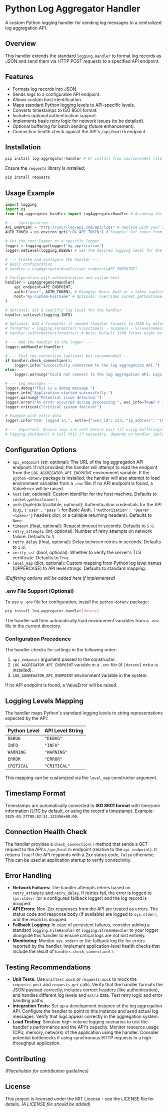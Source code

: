 # Python Log Aggregator Handler

A custom Python logging handler for sending log messages to a centralized log aggregation API.

## Overview

This handler extends the standard `logging.Handler` to format log records as JSON and send them via HTTP POST requests to a specified API endpoint.

## Features

- Formats log records into JSON.
- Sends logs to a configurable API endpoint.
- Allows custom host identification.
- Maps standard Python logging levels to API-specific levels.
- Converts timestamps to ISO 8601 format.
- Includes optional authentication support.
- Implements basic retry logic for network issues (to be detailed).
- Optional buffering for batch sending (future enhancement).
- Connection health check against the API's `/api/health` endpoint.

## Installation

```bash
pip install log-aggregator-handler # Or install from source/wheel file
```

Ensure the `requests` library is installed:
```bash
pip install requests
```

## Usage Example

```python
import logging
import os
from log_aggregator_handler import LogAggregatorHandler # Assuming the handler class is named LogAggregatorHandler

# --- Configuration ---
API_ENDPOINT = "http://your-log-api.com/api/logs" # Replace with your actual API endpoint
AUTH_TOKEN = os.environ.get("LOG_API_TOKEN") # Example: Get token from environment variable

# Get the root logger or a specific logger
logger = logging.getLogger("my_application")
logger.setLevel(logging.DEBUG) # Set the desired logging level for the logger

# --- Create and configure the handler ---
# Basic configuration
# handler = LogAggregatorHandler(api_endpoint=API_ENDPOINT)

# Configuration with authentication and custom host
handler = LogAggregatorHandler(
    api_endpoint=API_ENDPOINT,
    auth=("user", AUTH_TOKEN), # Example: Basic Auth or a token tuple/dict
    host="my-custom-hostname" # Optional: overrides socket.gethostname()
)

# Optional: Set a specific log level for the handler
handler.setLevel(logging.INFO)

# Optional: Add a formatter if needed (handler formats to JSON by default)
# formatter = logging.Formatter('%(asctime)s - %(name)s - %(levelname)s - %(message)s')
# handler.setFormatter(formatter) # Note: Default JSON format might be sufficient

# --- Add the handler to the logger ---
logger.addHandler(handler)

# --- Test the connection (optional but recommended) ---
if handler.check_connection():
    logger.info("Successfully connected to the log aggregation API.")
else:
    logger.warning("Could not connect to the log aggregation API. Logs might be lost.")

# --- Log messages ---
logger.debug("This is a debug message.")
logger.info("Application started successfully.")
logger.warning("Potential issue detected.")
logger.error("An error occurred during processing.", exc_info=True) # Include exception info
logger.critical("Critical system failure!")

# Example with extra data
logger.info("User logged in.", extra={"user_id": 123, "ip_address": "192.168.1.100"})

# --- Important: Ensure logs are sent before exit (if using buffering/async) ---
# logging.shutdown() # Call this if necessary, depends on handler implementation details
```

## Configuration Options

- `api_endpoint` (str, optional): The URL of the log aggregation API endpoint. If not provided, the handler will attempt to read the endpoint from the `LOG_AGGREGATOR_API_ENDPOINT` environment variable. If the `python-dotenv` package is installed, the handler will also attempt to load environment variables from a `.env` file. If no API endpoint is found, a ValueError will be raised.
- `host` (str, optional): Custom identifier for the host machine. Defaults to `socket.gethostname()`.
- `auth` (tuple/dict/callable, optional): Authentication credentials for the API (e.g., `('user', 'pass')` for Basic Auth, `{'Authorization': 'Bearer <token>'}` headers dict, or a callable returning headers). Defaults to `None`.
- `timeout` (float, optional): Request timeout in seconds. Defaults to `5.0`.
- `retry_attempts` (int, optional): Number of retry attempts on network failure. Defaults to `3`.
- `retry_delay` (float, optional): Delay between retries in seconds. Defaults to `1.0`.
- `verify_ssl` (bool, optional): Whether to verify the server's TLS certificate. Defaults to `True`.
- `level_map` (dict, optional): Custom mapping from Python log level names (UPPERCASE) to API level strings. Defaults to standard mapping.

*(Buffering options will be added here if implemented)*

### .env File Support (Optional)

To use a `.env` file for configuration, install the `python-dotenv` package:

```bash
pip install log-aggregator-handler[dotenv]
```

The handler will then automatically load environment variables from a `.env` file in the current directory.

### Configuration Precedence

The handler checks for settings in the following order:

1.  `api_endpoint` argument passed to the constructor.
2.  `LOG_AGGREGATOR_API_ENDPOINT` variable in a `.env` file (if `[dotenv]` extra is installed).
3.  `LOG_AGGREGATOR_API_ENDPOINT` environment variable in the system.

If no API endpoint is found, a ValueError will be raised.

## Logging Levels Mapping

The handler maps Python's standard logging levels to string representations expected by the API:

| Python Level | API Level String |
|--------------|------------------|
| `DEBUG`      | `"DEBUG"`        |
| `INFO`       | `"INFO"`         |
| `WARNING`    | `"WARNING"`      |
| `ERROR`      | `"ERROR"`        |
| `CRITICAL`   | `"CRITICAL"`     |

This mapping can be customized via the `level_map` constructor argument.

## Timestamp Format

Timestamps are automatically converted to **ISO 8601 format** with timezone information (UTC by default, or using the record's timestamp). Example: `2025-03-27T08:02:51.123456+00:00`.

## Connection Health Check

The handler provides a `check_connection()` method that sends a GET request to the API's `/api/health` endpoint (relative to the `api_endpoint`). It returns `True` if the API responds with a 2xx status code, `False` otherwise. This can be used at application startup to verify connectivity.

## Error Handling

- **Network Failures:** The handler attempts retries based on `retry_attempts` and `retry_delay`. If retries fail, the error is logged to `sys.stderr` (or a configured fallback logger) and the log record is dropped.
- **API Errors:** Non-2xx responses from the API are treated as errors. The status code and response body (if available) are logged to `sys.stderr`, and the record is dropped.
- **Fallback Logging:** In case of persistent failures, consider adding a standard `logging.FileHandler` or `logging.StreamHandler` to your logger alongside this handler to ensure critical logs are not lost entirely.
- **Monitoring:** Monitor `sys.stderr` or the fallback log file for errors reported by the handler. Implement application-level health checks that include the result of `handler.check_connection()`.

## Testing Recommendations

- **Unit Tests:** Use `unittest.mock` or `requests-mock` to mock the `requests.post` and `requests.get` calls. Verify that the handler formats the JSON payload correctly, includes correct headers (like authentication), and handles different log levels and `extra` data. Test retry logic and error handling paths.
- **Integration Tests:** Set up a development instance of the log aggregation API. Configure the handler to point to this instance and send actual log messages. Verify that logs appear correctly in the aggregation system.
- **Load Testing:** Simulate high-volume logging scenarios to test the handler's performance and the API's capacity. Monitor resource usage (CPU, memory, network) of the application using the handler. Consider potential bottlenecks if using synchronous HTTP requests in a high-throughput application.

## Contributing

*(Placeholder for contribution guidelines)*

## License

This project is licensed under the MIT License - see the LICENSE file for details. *(A LICENSE file should be added)*
